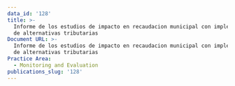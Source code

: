 ```yaml
---
data_id: '128'
title: >-
  Informe de los estudios de impacto en recaudacion municipal con implementacion
  de alternativas tributarias
Document URL: >-
  Informe de los estudios de impacto en recaudacion municipal con implementacion
  de alternativas tributarias
Practice Area:
  - Monitoring and Evaluation
publications_slug: '128'
---
```

